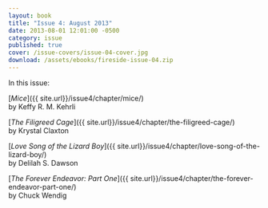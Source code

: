 ```yaml
---
layout: book
title: "Issue 4: August 2013"
date: 2013-08-01 12:01:00 -0500
category: issue
published: true
cover: /issue-covers/issue-04-cover.jpg
download: /assets/ebooks/fireside-issue-04.zip
---
```


In this issue:

[_Mice_]({{ site.url}}/issue4/chapter/mice/)<br/>
by Keffy R. M. Kehrli

[_The Filigreed Cage_]({{ site.url}}/issue4/chapter/the-filigreed-cage/)<br/>
by Krystal Claxton

[_Love Song of the Lizard Boy_]({{ site.url}}/issue4/chapter/love-song-of-the-lizard-boy/)<br/>
by Delilah S. Dawson

[_The Forever Endeavor: Part One_]({{ site.url}}/issue4/chapter/the-forever-endeavor-part-one/)<br/>
by Chuck Wendig
